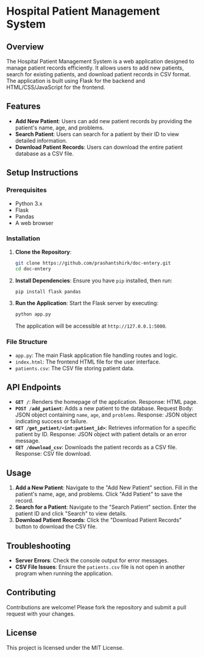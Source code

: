 # Hospital Patient Management System

## Overview

The Hospital Patient Management System is a web application designed to manage patient records efficiently. It allows users to add new patients, search for existing patients, and download patient records in CSV format. The application is built using Flask for the backend and HTML/CSS/JavaScript for the frontend.

## Features

- **Add New Patient**: Users can add new patient records by providing the patient's name, age, and problems.
- **Search Patient**: Users can search for a patient by their ID to view detailed information.
- **Download Patient Records**: Users can download the entire patient database as a CSV file.

## Setup Instructions

### Prerequisites

- Python 3.x
- Flask
- Pandas
- A web browser

### Installation

1. **Clone the Repository**:
   ```bash
   git clone https://github.com/prashantshirk/doc-entery.git
   cd doc-entery
   ```

2. **Install Dependencies**:
   Ensure you have `pip` installed, then run:
   ```bash
   pip install flask pandas
   ```

3. **Run the Application**:
   Start the Flask server by executing:
   ```bash
   python app.py
   ```
   The application will be accessible at `http://127.0.0.1:5000`.

### File Structure

- `app.py`: The main Flask application file handling routes and logic.
- `index.html`: The frontend HTML file for the user interface.
- `patients.csv`: The CSV file storing patient data.

## API Endpoints

- **`GET /`**: Renders the homepage of the application. Response: HTML page.
- **`POST /add_patient`**: Adds a new patient to the database. Request Body: JSON object containing `name`, `age`, and `problems`. Response: JSON object indicating success or failure.
- **`GET /get_patient/<int:patient_id>`**: Retrieves information for a specific patient by ID. Response: JSON object with patient details or an error message.
- **`GET /download_csv`**: Downloads the patient records as a CSV file. Response: CSV file download.

## Usage

1. **Add a New Patient**: Navigate to the "Add New Patient" section. Fill in the patient's name, age, and problems. Click "Add Patient" to save the record.
2. **Search for a Patient**: Navigate to the "Search Patient" section. Enter the patient ID and click "Search" to view details.
3. **Download Patient Records**: Click the "Download Patient Records" button to download the CSV file.

## Troubleshooting

- **Server Errors**: Check the console output for error messages.
- **CSV File Issues**: Ensure the `patients.csv` file is not open in another program when running the application.

## Contributing

Contributions are welcome! Please fork the repository and submit a pull request with your changes.

## License

This project is licensed under the MIT License.
